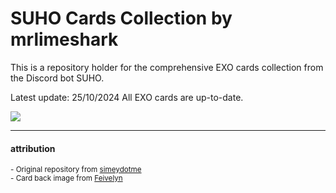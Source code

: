 # SUHO Cards Collection by mrlimeshark

This is a repository holder for the comprehensive EXO cards collection from the Discord bot SUHO.

Latest update: 25/10/2024
All EXO cards are up-to-date.

<img src="public/suho-collection-demo.gif" />





---

#### attribution

<sub>- Original repository from [simeydotme](https://github.com/simeydotme/pokemon-cards-css)</sub>  
<sub>- Card back image from [Feivelyn](https://www.deviantart.com/feivelyn/art/playing-card-back-872206690)</sub>
